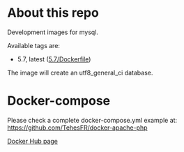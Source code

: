 # About this repo

Development images for mysql.

Available tags are:
- 5.7, latest ([5.7/Dockerfile](https://github.com/TehesFR/docker-mysql/tree/master/5.7/Dockerfile))

The image will create an utf8_general_ci database.

# Docker-compose

Please check a complete docker-compose.yml example at: https://github.com/TehesFR/docker-apache-php

[Docker Hub page](https://hub.docker.com/r/tehes/docker-mysql/)
